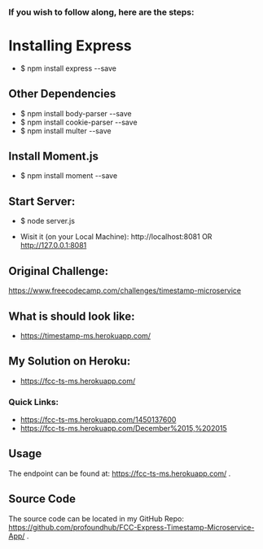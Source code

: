 ### If you wish to follow along, here are the steps:

# Installing Express

- $ npm install express --save

## Other Dependencies

- $ npm install body-parser --save
- $ npm install cookie-parser --save
- $ npm install multer --save

## Install Moment.js

- $ npm install moment --save

## Start Server:

- $ node server.js

- Wisit it (on your Local Machine): http://localhost:8081 OR http://127.0.0.1:8081

## Original Challenge:

https://www.freecodecamp.com/challenges/timestamp-microservice

## What is should look like:

- https://timestamp-ms.herokuapp.com/

## My Solution on Heroku:

- <https://fcc-ts-ms.herokuapp.com/>

### Quick Links:

- <https://fcc-ts-ms.herokuapp.com/1450137600>
- <https://fcc-ts-ms.herokuapp.com/December%2015,%202015>

## Usage
The endpoint can be found at: <https://fcc-ts-ms.herokuapp.com/> .

## Source Code
The source code can be located in my GitHub Repo: https://github.com/profoundhub/FCC-Express-Timestamp-Microservice-App/ .

